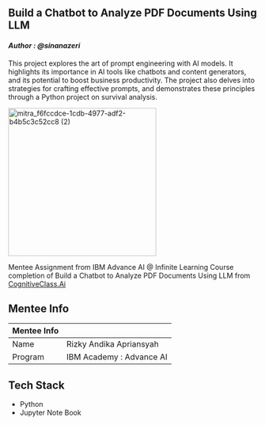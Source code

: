 ## Build a Chatbot to Analyze PDF Documents Using LLM
#### _Author : @sinanazeri_

This project explores the art of prompt engineering with AI models. It highlights its importance in AI tools like chatbots and content generators, and its potential to boost business productivity. The project also
delves into strategies for crafting effective prompts, and demonstrates these principles through a Python project on survival analysis.

<img width="299" alt="mitra_f6fccdce-1cdb-4977-adf2-b4b5c3c52cc8 (2)" src="https://github.com/Milkiiy/The-Art-of-Prompt-Engineering/assets/114728966/a04e511d-9e34-4c69-b6b8-135a14c7551f"><br />

Mentee Assignment from IBM Advance AI @ Infinite Learning Course completion of Build a 
Chatbot to Analyze PDF Documents Using LLM from [CognitiveClass.Ai](https://cognitiveclass.ai)

## Mentee Info

| Mentee Info |          |
|-------------|----------|
| Name        | Rizky Andika Apriansyah |
| Program     | IBM Academy : Advance AI |


## Tech Stack
- Python
- Jupyter Note Book
